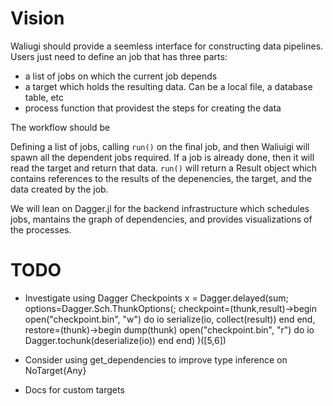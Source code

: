 # Vision
Waliugi should provide a seemless interface for constructing data pipelines. Users just need 
to define an job that has three parts:
* a list of jobs on which the current job depends 
* a target which holds the resulting data. Can be a local file, a database table, etc
* process function that providest the steps for creating the data

The workflow should be

Defining a list of jobs, calling `run()` on the final job, and then Waliuigi will
spawn all the dependent jobs required. If a job is already done, then it will read the target
and return that data. `run()` will return a Result object which contains references to the 
results of the depenencies, the target, and the data created by the job.

We will lean on Dagger.jl for the backend infrastructure which schedules jobs, mantains the
graph of dependencies, and provides visualizations of the processes. 

# TODO
* Investigate using Dagger Checkpoints 
x = Dagger.delayed(sum;
               options=Dagger.Sch.ThunkOptions(;
                   checkpoint=(thunk,result)->begin
                       open("checkpoint.bin", "w") do io
                           serialize(io, collect(result))
                       end
                   end,
                   restore=(thunk)->begin
                                dump(thunk)
                                   open("checkpoint.bin", "r") do io
                           Dagger.tochunk(deserialize(io))
                                           end
                   end)
               )([5,6])

* Consider using get_dependencies to improve type inference on NoTarget{Any}
* Docs for custom targets
